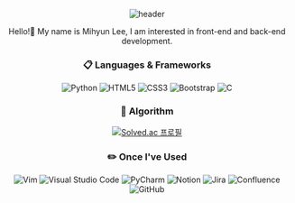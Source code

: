 <div align="center">
  
  ![header](https://capsule-render.vercel.app/api?type=waving&color=auto&height=300&section=header&text=LEE%20MI%20HYUN&fontSize=90)

  Hello!👋 My name is Mihyun Lee, I am interested in front-end and back-end development.

  ### 📋 Languages & Frameworks
  ![Python](https://img.shields.io/badge/python-3670A0?style=for-the-badge&logo=python&logoColor=ffdd54) ![HTML5](https://img.shields.io/badge/html5-%23E34F26.svg?style=for-the-badge&logo=html5&logoColor=white) ![CSS3](https://img.shields.io/badge/css3-%231572B6.svg?style=for-the-badge&logo=css3&logoColor=white)
  ![Bootstrap](https://img.shields.io/badge/bootstrap-%23563D7C.svg?style=for-the-badge&logo=bootstrap&logoColor=white) ![C](https://img.shields.io/badge/c-%2300599C.svg?style=for-the-badge&logo=c&logoColor=white) 

  ### 🧐 Algorithm
  [![Solved.ac
  프로필](http://mazassumnida.wtf/api/mini/generate_badge?boj=abc20081)](https://solved.ac/abc20081)

  ### ✏️ Once I've Used
  ![Vim](https://img.shields.io/badge/VIM-%2311AB00.svg?style=for-the-badge&logo=vim&logoColor=white) ![Visual Studio Code](https://img.shields.io/badge/Visual%20Studio%20Code-0078d7.svg?style=for-the-badge&logo=visual-studio-code&logoColor=white) ![PyCharm](https://img.shields.io/badge/pycharm-143?style=for-the-badge&logo=pycharm&logoColor=black&color=black&labelColor=green)
  ![Notion](https://img.shields.io/badge/Notion-%23000000.svg?style=for-the-badge&logo=notion&logoColor=white) ![Jira](https://img.shields.io/badge/jira-%230A0FFF.svg?style=for-the-badge&logo=jira&logoColor=white) ![Confluence](https://img.shields.io/badge/confluence-%23172BF4.svg?style=for-the-badge&logo=confluence&logoColor=white) 	![GitHub](https://img.shields.io/badge/github-%23121011.svg?style=for-the-badge&logo=github&logoColor=white)
</div>
